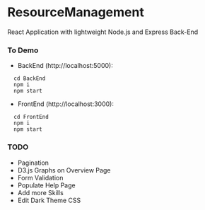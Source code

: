 # ResourceManagement

React Application with lightweight Node.js and Express Back-End <br/> 

### To Demo <br/>
* BackEnd (http://localhost:5000): <br/>
```
  cd BackEnd
  npm i
  npm start
```
* FrontEnd (http://localhost:3000): <br/>
```
  cd FrontEnd
  npm i 
  npm start
```

### TODO <br/>
* Pagination <br/>
* D3.js Graphs on Overview Page <br/>
* Form Validation <br/>
* Populate Help Page <br/>
* Add more Skills <br/>
* Edit Dark Theme CSS <br/>
